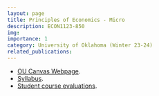 ```yaml
---
layout: page
title: Principles of Economics - Micro 
description: ECON1123-850
img:
importance: 1
category: University of Oklahoma (Winter 23-24)
related_publications:
---
```


+ [OU Canvas Webpage](https://canvas.ou.edu/courses/302175).
+ [Syllabus](/assets/pdf/Syllabus_ECON1123-850.pdf).
+ [Student course evaluations](/assets/pdf/CRS%20Report%20-%20ECON%201123-850%20-%20Sushant%20Singh%20-%20Fall%202023.pdf).


